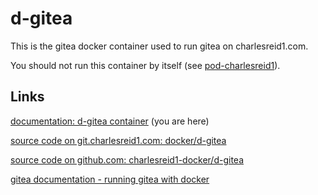 # d-gitea

This is the gitea docker container used to run gitea on charlesreid1.com.

You should not run this container by itself (see 
[pod-charlesreid1](https://git.charlesreid1.com/docker/pod-charlesreid1.git)). 

## Links

[documentation: d-gitea container](https://pages.charlesreid1.com/d-gitea/) (you are here)

[source code on git.charlesreid1.com: docker/d-gitea](https://git.charlesreid1.com/docker/d-gitea)

[source code on github.com: charlesreid1-docker/d-gitea](https://github.com/charlesreid1-docker/d-gitea)

[gitea documentation - running gitea with docker](https://docs.gitea.io/en-us/install-with-docker/)

